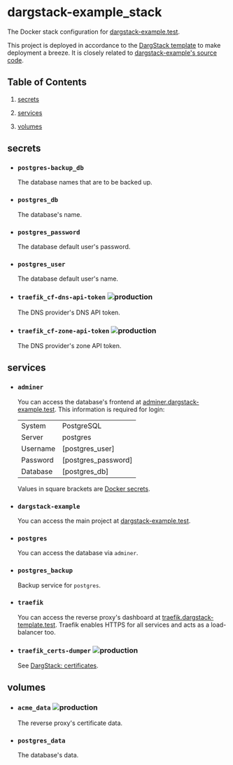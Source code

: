 # dargstack-example_stack


The Docker stack configuration for [dargstack-example.test](https://dargstack-example.test/).

This project is deployed in accordance to the [DargStack template](https://github.com/dargmuesli/dargstack_template/) to make deployment a breeze. It is closely related to [dargstack-example's source code](https://github.com/dargmuesli/dargstack-example/).

## Table of Contents


 1. [secrets](#secrets)
    
 2. [services](#services)
    
 3. [volumes](#volumes)
    

## secrets


 - ### `postgres-backup_db`
    
    The database names that are to be backed up.
    
 - ### `postgres_db`
    
    The database's name.
    
 - ### `postgres_password`
    
    The database default user's password.
    
 - ### `postgres_user`
    
    The database default user's name.
    
 - ### `traefik_cf-dns-api-token` ![production](https://img.shields.io/badge/-production-informational.svg?style=flat-square)
    
    The DNS provider's DNS API token.
    
 - ### `traefik_cf-zone-api-token` ![production](https://img.shields.io/badge/-production-informational.svg?style=flat-square)
    
    The DNS provider's zone API token.
    

## services


 - ### `adminer`
    
    You can access the database's frontend at [adminer.dargstack-example.test](https://adminer.dargstack-example.test/).
    This information is required for login:
    
    |          |                     |
    | -------- | ------------------- |
    | System   | PostgreSQL          |
    | Server   | postgres            |
    | Username | [postgres_user]     |
    | Password | [postgres_password] |
    | Database | [postgres_db]       |
    
    Values in square brackets are [Docker secrets](https://docs.docker.com/engine/swarm/secrets/).
    
 - ### `dargstack-example`
    
    You can access the main project at [dargstack-example.test](https://dargstack-example.test/).
    
 - ### `postgres`
    
    You can access the database via `adminer`.
    
 - ### `postgres_backup`
    
    Backup service for `postgres`.
    
 - ### `traefik`
    
    You can access the reverse proxy's dashboard at [traefik.dargstack-template.test](https://traefik.dargstack-template.test/).
    Traefik enables HTTPS for all services and acts as a load-balancer too.
    
 - ### `traefik_certs-dumper` ![production](https://img.shields.io/badge/-production-informational.svg?style=flat-square)
    
    See [DargStack: certificates](https://github.com/dargmuesli/dargstack/blob/master/README-skeleton.md#certificates).
    

## volumes


 - ### `acme_data` ![production](https://img.shields.io/badge/-production-informational.svg?style=flat-square)
    
    The reverse proxy's certificate data.
    
 - ### `postgres_data`
    
    The database's data.
    

